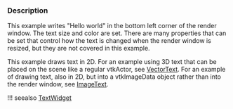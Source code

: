 ### Description

This example writes "Hello world" in the bottom left corner of the render window. The text size and color are set. There are many properties that can be set that control how the text is changed when the render window is resized, but they are not covered in this example.

This example draws text in 2D. For an example using 3D text that can
be placed on the scene like a regular vtkActor, see
[VectorText](../VectorText). For an example of drawing
text, also in 2D, but into a vtkImageData object rather than into the
render window, see [ImageText](../../Images/ImageText).

!!! seealso
    [TextWidget](../../Widgets/TextWidget)
